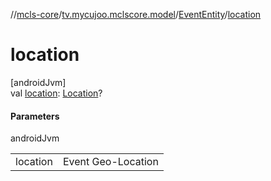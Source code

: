 //[mcls-core](../../../index.md)/[tv.mycujoo.mclscore.model](../index.md)/[EventEntity](index.md)/[location](location.md)

# location

[androidJvm]\
val [location](location.md): [Location](../-location/index.md)?

#### Parameters

androidJvm

| | |
|---|---|
| location | Event Geo-Location |
